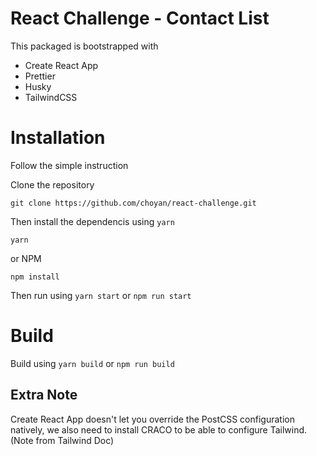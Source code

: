 # React Challenge - Contact List
This packaged is bootstrapped with
 - Create React App
 - Prettier
 - Husky
 - TailwindCSS

# Installation
Follow the simple instruction

Clone the repository
```
git clone https://github.com/choyan/react-challenge.git
```

Then install the dependencis using `yarn`
```
yarn
```
or NPM
```
npm install
```
Then run using `yarn start` or `npm run start`

# Build
Build using `yarn build` or `npm run build`

## Extra Note
Create React App doesn't let you override the PostCSS configuration natively, we also need to install CRACO to be able to configure Tailwind. (Note from Tailwind Doc)
